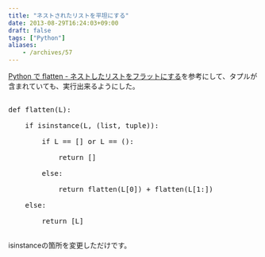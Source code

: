 ```yaml
---
title: "ネストされたリストを平坦にする"
date: 2013-08-29T16:24:03+09:00
draft: false
tags: ["Python"]
aliases:
    - /archives/57
---
```


[Python で flatten - ネストしたリストをフラットにする](http://jutememo.blogspot.jp/2008/10/python-flatten.html)を参考にして、タプルが含まれていても、実行出来るようにした。
<pre>
def flatten(L):
    if isinstance(L, (list, tuple)):
        if L == [] or L == ():
            return []
        else:
            return flatten(L[0]) + flatten(L[1:])
    else:
        return [L]
</pre>
isinstanceの箇所を変更しただけです。


